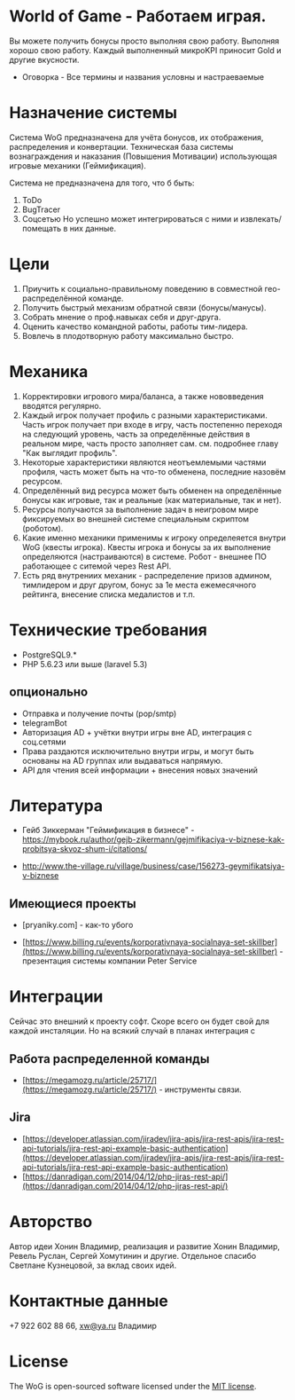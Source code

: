 # World of Game - Работаем играя.

Вы можете получить бонусы просто выполняя свою работу. Выполняя хорошо свою работу. Каждый выполненный микроKPI приносит Gold и другие вкусности.
* Оговорка - Все термины и названия условны и настраеваемые

# Назначение системы
Система WoG предназначена для учёта бонусов, их отображения, распределения и конвертации.
Техническая база системы вознаграждения и наказания (Повышения Мотивации) использующая игровые механики (Геймификация).

Система не предназначена для того, что б быть:
1. ToDo
2. BugTracer
3. Соцсетью
Но успешно может интегрироваться с ними и извлекать/помещать в них данные.

# Цели

1. Приучить к социально-правильному поведению в совместной гео-распределённой команде.
2. Получить быстрый механизм обратной связи (бонусы/манусы).
3. Собрать мнение о проф.навыках себя и друг-друга.
4. Оценить качество командной работы, работы тим-лидера.
5. Вовлечь в плодотворную работу максимально быстро.

# Механика  
1. Корректировки игрового мира/баланса, а также нововведения вводятся регулярно.
2. Каждый игрок получает профиль с разными характеристиками. Часть игрок получает при входе в игру, часть постепенно переходя на следующий уровень, часть за определённые действия в реальном мире, часть просто заполняет сам. см. подробнее главу "Как выглядит профиль". 
3. Некоторые характеристики являются неотъемлемыми частями профиля, часть может быть на что-то обменена, последние назовём  ресурсом.
4. Определённый вид ресурса может быть обменен на определённые бонусы как игровые, так и реальные (как материальные, так и нет).
5. Ресурсы получаются за выполнение задач в неигровом мире фиксируемых во внешней системе специальным скриптом (роботом).
6. Какие именно механики применимы к игроку определеяется внутри WoG (квесты игрока). Квесты игрока и бонусы за их выполнение определяются (настраиваются) в системе. Робот - внешнее ПО работающее с ситемой через Rest API.
7. Есть ряд внутрениих механик - распределение призов админом, тимлидером и друг другом, бонус за 1е места ежемесячного рейтинга, внесение списка медалистов и т.п.

# Технические требования
* PostgreSQL9.*
* PHP 5.6.23 или выше (laravel 5.3)
## опционально
* Отправка и получение почты (pop/smtp) 
* telegramBot 
* Авторизация AD + учётки внутри игры вне AD, интеграция с соц.сетями
* Права раздаются исключительно внутри игры, и могут быть основаны на AD группах или выдаваться напрямую.
* API для чтения всей информации + внесения новых значений


# Литература

* Гейб Зиккерман "Геймификация в бизнесе" - https://mybook.ru/author/gejb-zikermann/gejmifikaciya-v-biznese-kak-probitsya-skvoz-shum-i/citations/

* http://www.the-village.ru/village/business/case/156273-geymifikatsiya-v-biznese

## Имеющиеся проекты

* [pryaniky.com] - как-то убого

* [https://www.billing.ru/events/korporativnaya-socialnaya-set-skillber](https://www.billing.ru/events/korporativnaya-socialnaya-set-skillber) - презентация системы компании Peter Service

# Интеграции
Сейчас это внешний к проекту софт. Скоре всего он будет свой для каждой инсталяции.
Но на всякий случай в планах интеграция с
## Работа распределенной команды
* [https://megamozg.ru/article/25717/](https://megamozg.ru/article/25717/) - инструменты связи. 
## Jira
* [https://developer.atlassian.com/jiradev/jira-apis/jira-rest-apis/jira-rest-api-tutorials/jira-rest-api-example-basic-authentication](https://developer.atlassian.com/jiradev/jira-apis/jira-rest-apis/jira-rest-api-tutorials/jira-rest-api-example-basic-authentication)
* [https://danradigan.com/2014/04/12/php-jiras-rest-api/](https://danradigan.com/2014/04/12/php-jiras-rest-api/) 

# Авторство

Автор идеи Хонин Владимир, реализация и развитие Хонин Владимир, Ревель Руслан, Сергей Хомутинин и другие.
Отдельное спасибо Светлане Кузнецовой, за вклад своих идей.

# Контактные данные 

+7 922 602 88 66, [xw@ya.ru](mailto:xw@ya.ru) Владимир

# License

The WoG is open-sourced software licensed under the [MIT license](http://opensource.org/licenses/MIT).
